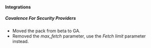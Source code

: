 
#### Integrations
##### Covalence For Security Providers
- Moved the pack from beta to GA.
- Removed the *max_fetch* parameter, use the *Fetch limit* parameter instead.